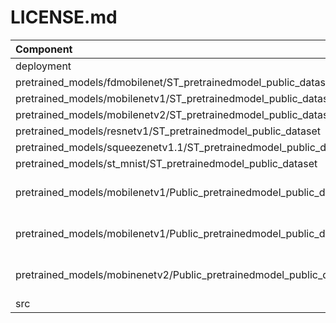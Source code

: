 # LICENSE.md

| Component                             | License                                        | Copyright |
|:---------                             |:-------                                        |:----------|
| deployment                            | [SLA0044](./deployment/LICENSE.md)             | STMicroelectronics |
| pretrained_models/fdmobilenet/ST_pretrainedmodel_public_dataset                        | [SLA0044](./pretrained_models/fdmobilenet/ST_pretrainedmodel_public_dataset/LICENSE.md)               | STMicroelectronics  |
| pretrained_models/mobilenetv1/ST_pretrainedmodel_public_dataset                        | [SLA0044](./pretrained_models/mobilenetv1/ST_pretrainedmodel_public_dataset/LICENSE.md)               | STMicroelectronics  |
| pretrained_models/mobilenetv2/ST_pretrainedmodel_public_dataset                        | [SLA0044](./pretrained_models/mobilenetv2/ST_pretrainedmodel_public_dataset/LICENSE.md)               | STMicroelectronics  |
| pretrained_models/resnetv1/ST_pretrainedmodel_public_dataset                        | [SLA0044](./pretrained_models/resnetv1/ST_pretrainedmodel_public_dataset/LICENSE.md)               | STMicroelectronics  |
| pretrained_models/squeezenetv1.1/ST_pretrainedmodel_public_dataset                        | [SLA0044](./pretrained_models/squeezenetv1.1/ST_pretrainedmodel_public_dataset/LICENSE.md)               | STMicroelectronics  |
| pretrained_models/st_mnist/ST_pretrainedmodel_public_dataset                        | [SLA0044](./pretrained_models/st_mnist/ST_pretrainedmodel_public_dataset/LICENSE.md)               | STMicroelectronics  |
| pretrained_models/mobilenetv1/Public_pretrainedmodel_public_dataset/ImageNet        | [Apache License 2.0](./pretrained_models/mobilenetv1/Public_pretrainedmodel_public_dataset/ImageNet/LICENSE.md)              | Google LLC |
| pretrained_models/mobilenetv1/Public_pretrainedmodel_public_dataset/VisualWakeWord  | [Apache License 2.0](./pretrained_models/mobilenetv1/Public_pretrainedmodel_public_dataset/VisualWakeWord/LICENSE.md)              | MLCOMMONS ASSOCIATION |
| pretrained_models/mobinenetv2/Public_pretrainedmodel_public_dataset/ImageNet        | [Apache License 2.0](./pretrained_models/mobinenetv2/Public_pretrainedmodel_public_dataset/ImageNet/LICENSE.md)              | Google LLC |
| src                                   | [SLA0044](./src/LICENSE.md)                   | STMicroelectronics |

